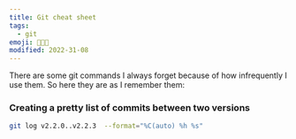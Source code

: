 ```yaml
---
title: Git cheat sheet
tags:
  - git
emoji: 👨🏻‍💻
modified: 2022-31-08
---
```


There are some git commands I always forget because of how infrequently I use them. So here they are as I remember them:

### Creating a pretty list of commits between two versions
```bash
git log v2.2.0..v2.2.3  --format="%C(auto) %h %s"
```
